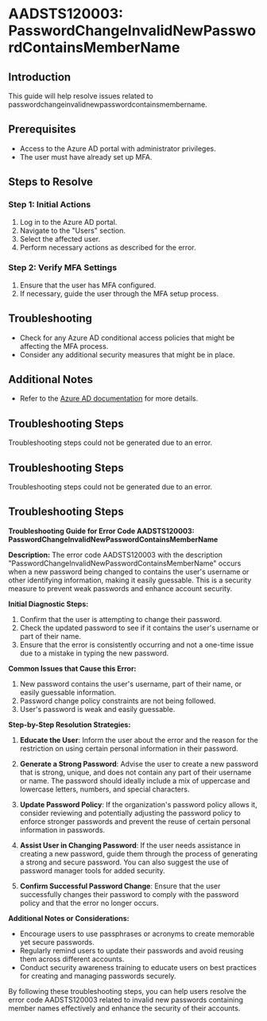 # AADSTS120003: PasswordChangeInvalidNewPasswordContainsMemberName

## Introduction
This guide will help resolve issues related to passwordchangeinvalidnewpasswordcontainsmembername.

## Prerequisites
- Access to the Azure AD portal with administrator privileges.
- The user must have already set up MFA.

## Steps to Resolve

### Step 1: Initial Actions
1. Log in to the Azure AD portal.
2. Navigate to the "Users" section.
3. Select the affected user.
4. Perform necessary actions as described for the error.

### Step 2: Verify MFA Settings
1. Ensure that the user has MFA configured.
2. If necessary, guide the user through the MFA setup process.

## Troubleshooting
- Check for any Azure AD conditional access policies that might be affecting the MFA process.
- Consider any additional security measures that might be in place.

## Additional Notes
- Refer to the [Azure AD documentation](https://learn.microsoft.com/en-us/azure/active-directory/) for more details.


## Troubleshooting Steps
Troubleshooting steps could not be generated due to an error.

## Troubleshooting Steps
Troubleshooting steps could not be generated due to an error.

## Troubleshooting Steps
**Troubleshooting Guide for Error Code AADSTS120003: PasswordChangeInvalidNewPasswordContainsMemberName**

**Description:** The error code AADSTS120003 with the description "PasswordChangeInvalidNewPasswordContainsMemberName" occurs when a new password being changed to contains the user's username or other identifying information, making it easily guessable. This is a security measure to prevent weak passwords and enhance account security.

**Initial Diagnostic Steps:**
1. Confirm that the user is attempting to change their password.
2. Check the updated password to see if it contains the user's username or part of their name.
3. Ensure that the error is consistently occurring and not a one-time issue due to a mistake in typing the new password.

**Common Issues that Cause this Error:**
1. New password contains the user's username, part of their name, or easily guessable information.
2. Password change policy constraints are not being followed.
3. User's password is weak and easily guessable.

**Step-by-Step Resolution Strategies:**
1. **Educate the User**: Inform the user about the error and the reason for the restriction on using certain personal information in their password.
   
2. **Generate a Strong Password**: Advise the user to create a new password that is strong, unique, and does not contain any part of their username or name. The password should ideally include a mix of uppercase and lowercase letters, numbers, and special characters.
   
3. **Update Password Policy**: If the organization's password policy allows it, consider reviewing and potentially adjusting the password policy to enforce stronger passwords and prevent the reuse of certain personal information in passwords.
   
4. **Assist User in Changing Password**: If the user needs assistance in creating a new password, guide them through the process of generating a strong and secure password. You can also suggest the use of password manager tools for added security.
   
5. **Confirm Successful Password Change**: Ensure that the user successfully changes their password to comply with the password policy and that the error no longer occurs.

**Additional Notes or Considerations:**
- Encourage users to use passphrases or acronyms to create memorable yet secure passwords.
- Regularly remind users to update their passwords and avoid reusing them across different accounts.
- Conduct security awareness training to educate users on best practices for creating and managing passwords securely.

By following these troubleshooting steps, you can help users resolve the error code AADSTS120003 related to invalid new passwords containing member names effectively and enhance the security of their accounts.